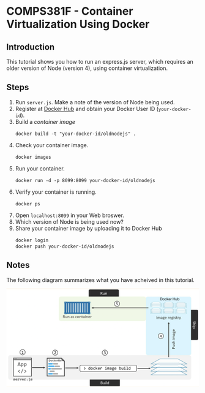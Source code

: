 # COMPS381F - Container Virtualization Using Docker
## Introduction
This tutorial shows you how to run an express.js server, which requires an older version of Node (version 4), using container virtualization.  

## Steps
1. Run `server.js`. Make a note of the version of Node being used.
3. Register at [Docker Hub](https://hub.docker.com) and obtain your Docker User ID (`your-docker-id`).
3. Build a *container image*
   ```
   docker build -t "your-docker-id/oldnodejs" .
   ```
4. Check your container image.
   ```
   docker images
   ```
5. Run your container.
   ```
   docker run -d -p 8099:8099 your-docker-id/oldnodejs
   ```
6. Verify your container is running.
   ```
   docker ps
   ```
7. Open `localhost:8099` in your Web broswer.
8. Which version of Node is being used now?
9. Share your container image by uploading it to Docker Hub
   ```
   docker login
   docker push your-docker-id/oldnodejs
   ```
## Notes
The following diagram summarizes what you have acheived in this tutorial.

![Docker Container](DockerContainer.png)
